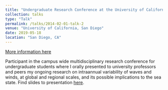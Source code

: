 ```yaml
---
title: "Undergraduate Research Conference at the University of California, San Diego"
collection: talks
type: "Talk"
permalink: /talks/2014-02-01-talk-2
venue: "University of California, San Diego"
date: 2019-05-18
location: "San Diego, CA"
---
```


[More information here](https://aep.ucsd.edu/conferences/urc/index.html)

Participant in the campus wide multidisciplinary research conference for undergraduate students where I orally presented to university professors and peers my ongoing research on intraannual variability of waves and winds, at global and regional scales, and its possible implications to the sea state. Find slides to presentation [here](http://lcolosi.github.io/files/undergraduate_research_conference_presentation.pdf). 
